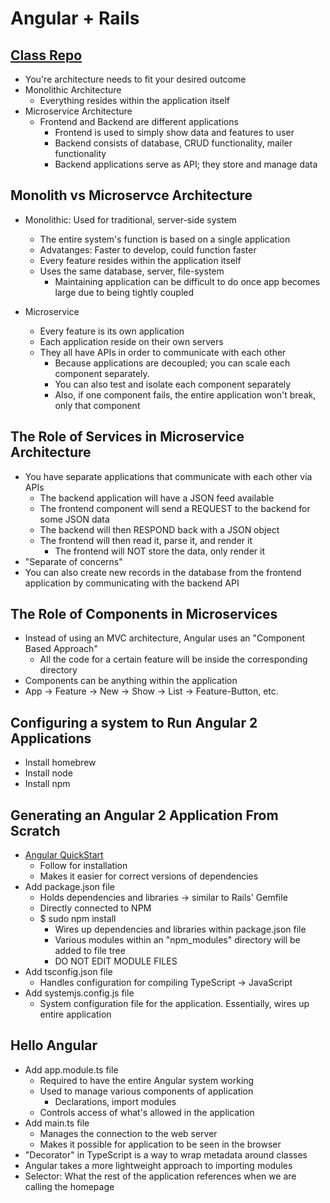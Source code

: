 # Angular + Rails
## [Class Repo](https://github.com/rails-camp/freelance-camp-fe/tree/dbf26670a67d38748925cf4529e2c4303144e7c3)

* You're architecture needs to fit your desired outcome
* Monolithic Architecture
  * Everything resides within the application itself
* Microservice Architecture
  * Frontend and Backend are different applications
    * Frontend is used to simply show data and features to user
    * Backend consists of database, CRUD functionality, mailer functionality
    * Backend applications serve as API; they store and manage data

## Monolith vs Microservce Architecture

* Monolithic: Used for traditional, server-side system
  * The entire system's function is based on a single application
  * Advatanges: Faster to develop, could function faster
  * Every feature resides within the application itself
  * Uses the same database, server, file-system
    * Maintaining application can be difficult to do once app becomes large due to being tightly coupled

* Microservice
  * Every feature is its own application
  * Each application reside on their own servers
  * They all have APIs in order to communicate with each other
    * Because applications are decoupled; you can scale each component separately.
    * You can also test and isolate each component separately
    * Also, if one component fails, the entire application won't break, only that component

## The Role of Services in Microservice Architecture

* You have separate applications that communicate with each other via APIs
  * The backend application will have a JSON feed available
  * The frontend component will send a REQUEST to the backend for some JSON data
  * The backend will then RESPOND back with a JSON object
  * The frontend will then read it, parse it, and render it
    * The frontend will NOT store the data, only render it
* "Separate of concerns"
* You can also create new records in the database from the frontend application by communicating with the backend API

## The Role of Components in Microservices

* Instead of using an MVC architecture, Angular uses an "Component Based Approach"
  * All the code for a certain feature will be inside the corresponding directory
* Components can be anything within the application
* App -> Feature -> New -> Show -> List -> Feature-Button, etc.

## Configuring a system to Run Angular 2 Applications

* Install homebrew
* Install node
* Install npm

## Generating an Angular 2 Application From Scratch

* [Angular QuickStart](https://angular.io/docs/ts/latest/quickstart.html)
  * Follow for installation
  * Makes it easier for correct versions of dependencies
* Add package.json file
  * Holds dependencies and libraries -> similar to Rails' Gemfile
  * Directly connected to NPM
  * $ sudo npm install
    * Wires up dependencies and libraries within package.json file
    * Various modules within an "npm_modules" directory will be added to file tree
    * DO NOT EDIT MODULE FILES
* Add tsconfig.json file
  * Handles configuration for compiling TypeScript -> JavaScript
* Add systemjs.config.js file
  * System configuration file for the application. Essentially, wires up entire application


## Hello Angular

* Add app.module.ts file
  * Required to have the entire Angular system working
  * Used to manage various components of application
    * Declarations, import modules
  * Controls access of what's allowed in the application
* Add main.ts file
  * Manages the connection to the web server
  * Makes it possible for application to be seen in the browser
* "Decorator" in TypeScript is a way to wrap metadata around classes
* Angular takes a more lightweight approach to importing modules
* Selector: What the rest of the application references when we are calling the homepage
